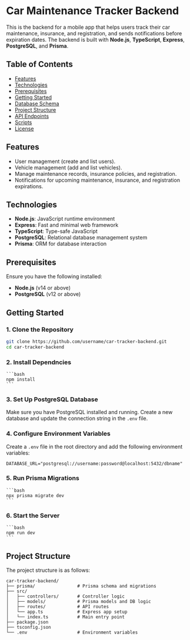 # Car Maintenance Tracker Backend

This is the backend for a mobile app that helps users track their car maintenance, insurance, and registration, and sends notifications before expiration dates. The backend is built with **Node.js**, **TypeScript**, **Express**, **PostgreSQL**, and **Prisma**.

## Table of Contents

- [Features](#features)
- [Technologies](#technologies)
- [Prerequisites](#prerequisites)
- [Getting Started](#getting-started)
- [Database Schema](#database-schema)
- [Project Structure](#project-structure)
- [API Endpoints](#api-endpoints)
- [Scripts](#scripts)
- [License](#license)

## Features

- User management (create and list users).
- Vehicle management (add and list vehicles).
- Manage maintenance records, insurance policies, and registration.
- Notifications for upcoming maintenance, insurance, and registration expirations.
  
## Technologies

- **Node.js**: JavaScript runtime environment
- **Express**: Fast and minimal web framework
- **TypeScript**: Type-safe JavaScript
- **PostgreSQL**: Relational database management system
- **Prisma**: ORM for database interaction

## Prerequisites

Ensure you have the following installed:

- **Node.js** (v14 or above)
- **PostgreSQL** (v12 or above)

## Getting Started

### 1. Clone the Repository

```bash
git clone https://github.com/username/car-tracker-backend.git
cd car-tracker-backend
```

### 2. Install Dependncies

    ```bash
    npm install
    ```

### 3. Set Up PostgreSQL Database

Make sure you have PostgreSQL installed and running. Create a new database and update the connection string in the `.env` file.

### 4. Configure Environment Variables

Create a `.env` file in the root directory and add the following environment variables:

```env
DATABASE_URL="postgresql://username:password@localhost:5432/dbname"
```

### 5. Run Prisma Migrations

    ```bash
    npx prisma migrate dev
    ```

### 6. Start the Server

    ```bash
    npm run dev
    ```


## Project Structure

The project structure is as follows:

```
car-tracker-backend/
├── prisma/                # Prisma schema and migrations
├── src/
│   ├── controllers/       # Controller logic
│   ├── models/            # Prisma models and DB logic
│   ├── routes/            # API routes
│   └── app.ts             # Express app setup
│   └── index.ts           # Main entry point
├── package.json
├── tsconfig.json
└── .env                   # Environment variables
```
